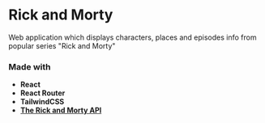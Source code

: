# Rick and Morty

Web application which displays characters, places and episodes info from popular series "Rick and Morty"

### Made with

- **React**
- **React Router**
- **TailwindCSS**
- [**The Rick and Morty API**](https://rickandmortyapi.com/)
